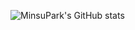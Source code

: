 ![MinsuPark's GitHub stats](https://github-readme-stats.vercel.app/api?username=mata1139&show_icons=true&theme=vue)


